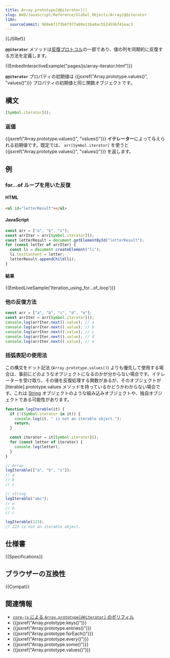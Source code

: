 ```yaml
---
title: Array.prototype[@@iterator]()
slug: Web/JavaScript/Reference/Global_Objects/Array/@@iterator
l10n:
  sourceCommit: 968e6f1f3b6f977a09e116a0ac552459b741eac3
---
```


{{JSRef}}

**`@@iterator`** メソッドは[反復プロトコル](/ja/docs/Web/JavaScript/Reference/Iteration_protocols#反復可能プロトコル)の一部であり、値の列を同期的に反復する方法を定義します。

{{EmbedInteractiveExample("pages/js/array-iterator.html")}}

**`@@iterator`** プロパティの初期値は {{jsxref("Array.prototype.values()", "values()")}} プロパティの初期値と同じ関数オブジェクトです。

## 構文

```js
[Symbol.iterator]();
```

### 返値

{{jsxref("Array.prototype.values()", "values()")}} **イテレーター**によって与えられる初期値です。既定では、 `arr[Symbol.iterator]` を使うと {{jsxref("Array.prototype.values()", "values()")}} を返します。

## 例

### for...of ループを用いた反復

#### HTML

```html
<ul id="letterResult"></ul>
```

#### JavaScript

```js
const arr = ["a", "b", "c"];
const arrIter = arr[Symbol.iterator]();
const letterResult = document.getElementById("letterResult");
for (const letter of arrIter) {
  const li = document.createElement("li");
  li.textContent = letter;
  letterResult.appendChild(li);
}
```

#### 結果

{{EmbedLiveSample('Iteration_using_for...of_loop')}}

### 他の反復方法

```js
const arr = ["a", "b", "c", "d", "e"];
const arrIter = arr[Symbol.iterator]();
console.log(arrIter.next().value); // a
console.log(arrIter.next().value); // b
console.log(arrIter.next().value); // c
console.log(arrIter.next().value); // d
console.log(arrIter.next().value); // e
```

### 括弧表記の使用法

この構文をドット記法 (`Array.prototype.values()`) よりも優先して使用する場合は、事前にどのようなオブジェクトになるのかが分からない場合です。イテレーターを受け取り、その値を反復処理する関数があるが、そのオブジェクトが \[Iterable].prototype.values メソッドを持っているかどうかわからない場合です。これは [String](/ja/docs/Web/JavaScript/Reference/Global_Objects/String/@@iterator) オブジェクトのような組み込みオブジェクトや、独自オブジェクトである可能性があります。

```js
function logIterable(it) {
  if (!(Symbol.iterator in it)) {
    console.log(it, " is not an iterable object.");
    return;
  }

  const iterator = it[Symbol.iterator]();
  for (const letter of iterator) {
    console.log(letter);
  }
}

// Array
logIterable(["a", "b", "c"]);
// a
// b
// c

// string
logIterable("abc");
// a
// b
// c

logIterable(123);
// 123 is not an iterable object.
```

## 仕様書

{{Specifications}}

## ブラウザーの互換性

{{Compat}}

## 関連情報

- [`core-js` による `Array.prototype[@@iterator]` のポリフィル](https://github.com/zloirock/core-js#ecmascript-array)
- {{jsxref("Array.prototype.keys()")}}
- {{jsxref("Array.prototype.entries()")}}
- {{jsxref("Array.prototype.forEach()")}}
- {{jsxref("Array.prototype.every()")}}
- {{jsxref("Array.prototype.some()")}}
- {{jsxref("Array.prototype.values()")}}
